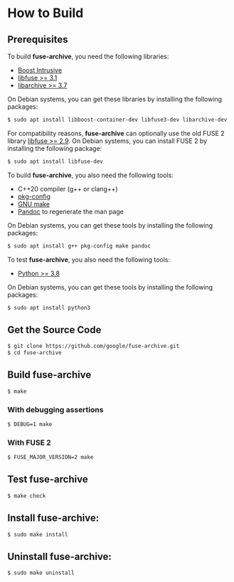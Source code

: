 # How to Build

## Prerequisites

To build **fuse-archive**, you need the following libraries:

*   [Boost Intrusive](https://www.boost.org)
*   [libfuse >= 3.1](https://github.com/libfuse/libfuse)
*   [libarchive >= 3.7](https://libarchive.org)

On Debian systems, you can get these libraries by installing the following
packages:

```sh
$ sudo apt install libboost-container-dev libfuse3-dev libarchive-dev
```

For compatibility reasons, **fuse-archive** can optionally use the old FUSE 2
library [libfuse >= 2.9](https://github.com/libfuse/libfuse). On Debian systems,
you can install FUSE 2 by installing the following package:

```sh
$ sudo apt install libfuse-dev
```

To build **fuse-archive**, you also need the following tools:

*   C++20 compiler (g++ or clang++)
*   [pkg-config](https://www.freedesktop.org/wiki/Software/pkg-config/)
*   [GNU make](https://www.gnu.org/software/make/)
*   [Pandoc](https://pandoc.org) to regenerate the man page

On Debian systems, you can get these tools by installing the following packages:

```sh
$ sudo apt install g++ pkg-config make pandoc
```

To test **fuse-archive**, you also need the following tools:

*   [Python >= 3.8](https://www.python.org)

On Debian systems, you can get these tools by installing the following packages:

```sh
$ sudo apt install python3
```

## Get the Source Code

```sh
$ git clone https://github.com/google/fuse-archive.git
$ cd fuse-archive
```

## Build **fuse-archive**

```sh
$ make
```

### With debugging assertions

```sh
$ DEBUG=1 make
```

### With FUSE 2

```sh
$ FUSE_MAJOR_VERSION=2 make
```

## Test **fuse-archive**

```sh
$ make check
```

## Install **fuse-archive**:

```sh
$ sudo make install
```

## Uninstall **fuse-archive**:

```sh
$ sudo make uninstall
```
